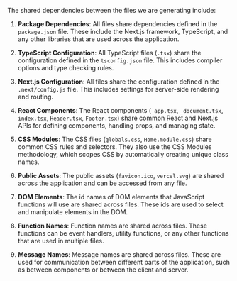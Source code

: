 The shared dependencies between the files we are generating include:

1. **Package Dependencies**: All files share dependencies defined in the `package.json` file. These include the Next.js framework, TypeScript, and any other libraries that are used across the application.

2. **TypeScript Configuration**: All TypeScript files (`.tsx`) share the configuration defined in the `tsconfig.json` file. This includes compiler options and type checking rules.

3. **Next.js Configuration**: All files share the configuration defined in the `.next/config.js` file. This includes settings for server-side rendering and routing.

4. **React Components**: The React components (`_app.tsx`, `_document.tsx`, `index.tsx`, `Header.tsx`, `Footer.tsx`) share common React and Next.js APIs for defining components, handling props, and managing state.

5. **CSS Modules**: The CSS files (`globals.css`, `Home.module.css`) share common CSS rules and selectors. They also use the CSS Modules methodology, which scopes CSS by automatically creating unique class names.

6. **Public Assets**: The public assets (`favicon.ico`, `vercel.svg`) are shared across the application and can be accessed from any file.

7. **DOM Elements**: The id names of DOM elements that JavaScript functions will use are shared across files. These ids are used to select and manipulate elements in the DOM.

8. **Function Names**: Function names are shared across files. These functions can be event handlers, utility functions, or any other functions that are used in multiple files.

9. **Message Names**: Message names are shared across files. These are used for communication between different parts of the application, such as between components or between the client and server.